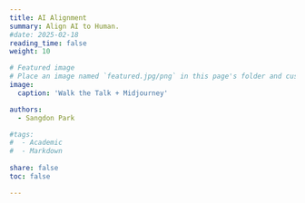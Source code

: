 ```yaml
---
title: AI Alignment 
summary: Align AI to Human.
#date: 2025-02-18
reading_time: false
weight: 10

# Featured image
# Place an image named `featured.jpg/png` in this page's folder and customize its options here.
image:
  caption: 'Walk the Talk + Midjourney'

authors:
  - Sangdon Park

#tags:
#  - Academic
#  - Markdown
  
share: false
toc: false

---
```



